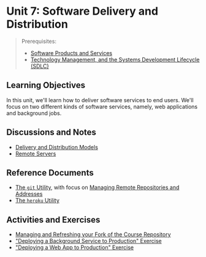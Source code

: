 

# Unit 7: Software Delivery and Distribution

> Prerequisites:
>   + [Software Products and Services](/units/unit-1.md)
>   + [Technology Management, and the Systems Development Lifecycle (SDLC)](/units/unit-6.md)

## Learning Objectives

In this unit, we'll learn how to deliver software services to end users. We'll focus on two different kinds of software services, namely, web applications and background jobs.

## Discussions and Notes

  + [Delivery and Distribution Models](/notes/software/README.md#distribution-models)
  + [Remote Servers](/notes/hardware/servers.md)

## Reference Documents

  + [The `git` Utility](/notes/clis/git.md), with focus on [Managing Remote Repositories and Addresses](/notes/clis/git.md#remote-repositories)
  + [The `heroku` Utility](/notes/clis/heroku.md)

## Activities and Exercises

  + [Managing and Refreshing your Fork of the Course Repository](/CONTRIBUTING.md#step-1-fork-the-repository)
  + ["Deploying a Background Service to Production" Exercise](/exercises/deploying-services/README.md)
  + ["Deploying a Web App to Production" Exercise](/exercises/deploying-web-apps/README.md)
